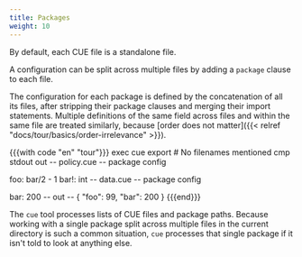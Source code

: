 ```yaml
---
title: Packages
weight: 10
---
```


By default, each CUE file is a standalone file.

A configuration can be split across multiple files by adding a `package` clause
to each file.

The configuration for each package is defined by the concatenation of all its files,
after stripping their package clauses and merging their import statements.
Multiple definitions of the same field across files and within the same file
are treated similarly, because
[order does not matter]({{< relref "docs/tour/basics/order-irrelevance" >}}).

{{{with code "en" "tour"}}}
exec cue export # No filenames mentioned
cmp stdout out
-- policy.cue --
package config

foo:  bar/2 - 1
bar!: int
-- data.cue --
package config

bar: 200
-- out --
{
    "foo": 99,
    "bar": 200
}
{{{end}}}

The `cue` tool processes lists of CUE files and package paths.
Because working with a single package split across multiple files in the
current directory is such a common situation,
`cue` processes that single package if it isn't told to look at anything else.
